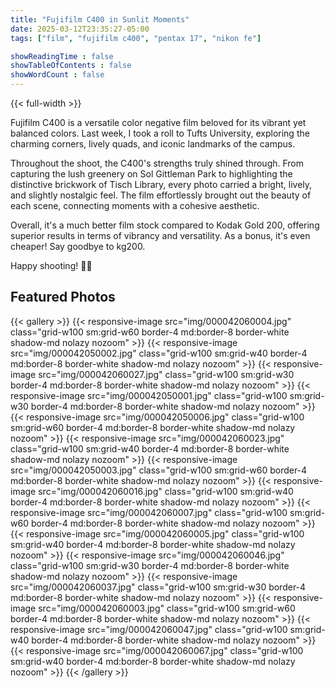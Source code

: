 ```yaml
---
title: "Fujifilm C400 in Sunlit Moments"
date: 2025-03-12T23:35:27-05:00
tags: ["film", "fujifilm c400", "pentax 17", "nikon fe"]

showReadingTime : false
showTableOfContents : false
showWordCount : false
---
```


{{< full-width >}}

Fujifilm C400 is a versatile color negative film beloved for its vibrant yet balanced colors. Last week, I took a roll to Tufts University, exploring the charming corners, lively quads, and iconic landmarks of the campus.

Throughout the shoot, the C400's strengths truly shined through. From capturing the lush greenery on Sol Gittleman Park to highlighting the distinctive brickwork of Tisch Library, every photo carried a bright, lively, and slightly nostalgic feel. The film effortlessly brought out the beauty of each scene, connecting moments with a cohesive aesthetic.

Overall, it's a much better film stock compared to Kodak Gold 200, offering superior results in terms of vibrancy and versatility. As a bonus, it's even cheaper! Say goodbye to kg200.

Happy shooting! 📸✨

## Featured Photos

{{< gallery >}}
  {{< responsive-image src="img/000042060004.jpg" class="grid-w100 sm:grid-w60 border-4 md:border-8 border-white shadow-md nolazy nozoom" >}}
  {{< responsive-image src="img/000042050002.jpg" class="grid-w100 sm:grid-w40 border-4 md:border-8 border-white shadow-md nolazy nozoom" >}}
  {{< responsive-image src="img/000042060027.jpg" class="grid-w100 sm:grid-w30 border-4 md:border-8 border-white shadow-md nolazy nozoom" >}}
  {{< responsive-image src="img/000042050001.jpg" class="grid-w100 sm:grid-w30 border-4 md:border-8 border-white shadow-md nolazy nozoom" >}}
  {{< responsive-image src="img/000042050006.jpg" class="grid-w100 sm:grid-w60 border-4 md:border-8 border-white shadow-md nolazy nozoom" >}}
  {{< responsive-image src="img/000042060023.jpg" class="grid-w100 sm:grid-w40 border-4 md:border-8 border-white shadow-md nolazy nozoom" >}}
  {{< responsive-image src="img/000042050003.jpg" class="grid-w100 sm:grid-w60 border-4 md:border-8 border-white shadow-md nolazy nozoom" >}}
  {{< responsive-image src="img/000042060016.jpg" class="grid-w100 sm:grid-w40 border-4 md:border-8 border-white shadow-md nolazy nozoom" >}}
  {{< responsive-image src="img/000042060007.jpg" class="grid-w100 sm:grid-w60 border-4 md:border-8 border-white shadow-md nolazy nozoom" >}}
  {{< responsive-image src="img/000042060005.jpg" class="grid-w100 sm:grid-w40 border-4 md:border-8 border-white shadow-md nolazy nozoom" >}}
  {{< responsive-image src="img/000042060046.jpg" class="grid-w100 sm:grid-w30 border-4 md:border-8 border-white shadow-md nolazy nozoom" >}}
  {{< responsive-image src="img/000042060037.jpg" class="grid-w100 sm:grid-w30 border-4 md:border-8 border-white shadow-md nolazy nozoom" >}}
  {{< responsive-image src="img/000042060003.jpg" class="grid-w100 sm:grid-w60 border-4 md:border-8 border-white shadow-md nolazy nozoom" >}}
  {{< responsive-image src="img/000042060047.jpg" class="grid-w100 sm:grid-w40 border-4 md:border-8 border-white shadow-md nolazy nozoom" >}}
  {{< responsive-image src="img/000042060067.jpg" class="grid-w100 sm:grid-w40 border-4 md:border-8 border-white shadow-md nolazy nozoom" >}}
{{< /gallery >}}
